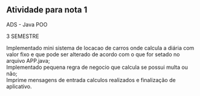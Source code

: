 ## Atividade para nota 1

ADS - Java POO

3 SEMESTRE

Implementado mini sistema de locacao de carros onde calcula a diária com valor fixo e que pode ser alterado de acordo com o que for setado no arquivo APP.java;<br>
Implementado pequena regra de negocio que calcula se possui multa ou não;<br>
Imprime mensagens de entrada calculos realizados e finalização de aplicativo.<br>
